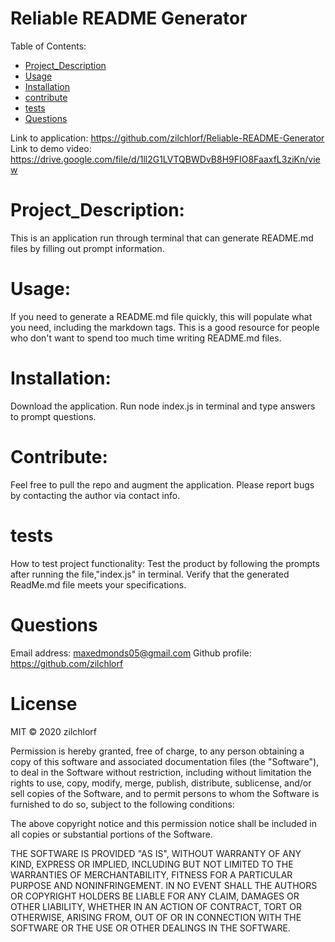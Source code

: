 
# Reliable README Generator
Table of Contents:
        
- [Project_Description](#Project_Description)
- [Usage](#usage)
- [Installation](#installation)
- [contribute](#contribute)
- [tests](#tests)
- [Questions](#Questions)

Link to application: https://github.com/zilchlorf/Reliable-README-Generator
Link to demo video: https://drive.google.com/file/d/1ll2G1LVTQBWDvB8H9FIO8FaaxfL3ziKn/view

# Project_Description:
This is an application run through terminal that can generate README.md files by filling out prompt information. 

# Usage:
 If you need to generate a README.md file quickly, this will populate what you need, including the markdown tags.  This is a good resource for people who don't want to spend too much time writing README.md files. 

# Installation:
 Download the application. Run node index.js in terminal and type answers to prompt questions. 

# Contribute:
 Feel free to pull the repo and augment the application.  Please report bugs by contacting the author via contact info.  

# tests
How to test project functionality: Test the product by following the prompts after running the file,"index.js" in terminal.  Verify that the generated ReadMe.md file meets your specifications. 

# Questions
Email address: maxedmonds05@gmail.com
Github profile: https://github.com/zilchlorf

# License
MIT © 2020 zilchlorf

Permission is hereby granted, free of charge, to any person obtaining a copy of this software and associated documentation files (the "Software"), to deal in the Software without restriction, including without limitation the rights to use, copy, modify, merge, publish, distribute, sublicense, and/or sell copies of the Software, and to permit persons to whom the Software is furnished to do so, subject to the following conditions:

The above copyright notice and this permission notice shall be included in all copies or substantial portions of the Software.

THE SOFTWARE IS PROVIDED "AS IS", WITHOUT WARRANTY OF ANY KIND, EXPRESS OR IMPLIED, INCLUDING BUT NOT LIMITED TO THE WARRANTIES OF MERCHANTABILITY, FITNESS FOR A PARTICULAR PURPOSE AND NONINFRINGEMENT. IN NO EVENT SHALL THE AUTHORS OR COPYRIGHT HOLDERS BE LIABLE FOR ANY CLAIM, DAMAGES OR OTHER LIABILITY, WHETHER IN AN ACTION OF CONTRACT, TORT OR OTHERWISE, ARISING FROM, OUT OF OR IN CONNECTION WITH THE SOFTWARE OR THE USE OR OTHER DEALINGS IN THE SOFTWARE.
        
